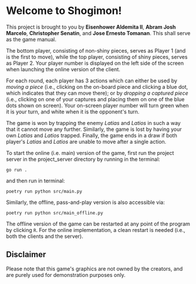 Welcome to Shogimon!
===

This project is brought to you by **Eisenhower Aldemita II**, **Abram Josh Marcelo**, **Christopher Senatin**, and **Jose Ernesto Tomanan**.
This shall serve as the game manual.

The bottom player, consisting of non-shiny pieces, serves as Player 1 (and is the first to move), while the top player, consisting of shiny pieces, serves as Player 2.
Your player number is displayed on the left side of the screen when launching the online version of the client.

For each round, each player has 3 actions which can either be used by *moving a piece* (i.e., clicking on the on-board piece and clicking a blue dot, which indicates that they can move there); or by *dropping a captured piece* (i.e., clicking on one of your captures and placing them on one of the blue dots shown on screen).
Your on-screen player number will turn green when it is your turn, and white when it is the opponent's turn.

The game is won by trapping the enemy *Latias* and *Latios* in such a way that it cannot move any further.
Similarly, the game is lost by having your own *Latias* and *Latios* trapped.
Finally, the game ends in a draw if both player's *Latias* and *Latios* are unable to move after a single action.

To start the online (i.e. main) version of the game, first run the project server in the project_server directory by running in the terminal:

```
go run .
```

and then run in terminal:

```
poetry run python src/main.py
```

Similarly, the offline, pass-and-play version is also accessible via:

```
poetry run python src/main_offline.py
```

The offline version of the game can be restarted at any point of the program by clicking `R`. For the online implementation, a clean restart is needed (i.e., both the clients and the server).

Disclaimer
---

Please note that this game's graphics are not owned by the creators, and are purely used for demonstration purposes only.
